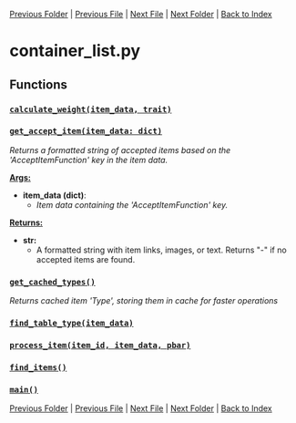 [Previous Folder](../items/item_article.md) | [Previous File](clothing_list.md) | [Next File](fluid_container_list.md) | [Next Folder](../objects/components.md) | [Back to Index](../../index.md)

# container_list.py

## Functions

### [`calculate_weight(item_data, trait)`](https://github.com/Vaileasys/pz-wiki_parser/blob/main/scripts/lists/container_list.py#L23)
### [`get_accept_item(item_data: dict)`](https://github.com/Vaileasys/pz-wiki_parser/blob/main/scripts/lists/container_list.py#L43)

_Returns a formatted string of accepted items based on the 'AcceptItemFunction' key in the item data._

<ins>**Args:**</ins>
  - **item_data (dict)**:
      - _Item data containing the 'AcceptItemFunction' key._

<ins>**Returns:**</ins>
  - **str:**
      - A formatted string with item links, images, or text. Returns "-" if no accepted items are found.
### [`get_cached_types()`](https://github.com/Vaileasys/pz-wiki_parser/blob/main/scripts/lists/container_list.py#L155)

_Returns cached item 'Type', storing them in cache for faster operations_
### [`find_table_type(item_data)`](https://github.com/Vaileasys/pz-wiki_parser/blob/main/scripts/lists/container_list.py#L188)
### [`process_item(item_id, item_data, pbar)`](https://github.com/Vaileasys/pz-wiki_parser/blob/main/scripts/lists/container_list.py#L208)
### [`find_items()`](https://github.com/Vaileasys/pz-wiki_parser/blob/main/scripts/lists/container_list.py#L301)
### [`main()`](https://github.com/Vaileasys/pz-wiki_parser/blob/main/scripts/lists/container_list.py#L330)


[Previous Folder](../items/item_article.md) | [Previous File](clothing_list.md) | [Next File](fluid_container_list.md) | [Next Folder](../objects/components.md) | [Back to Index](../../index.md)
